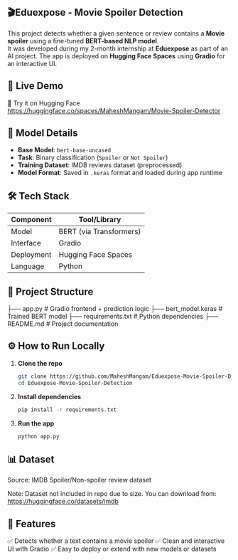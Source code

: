 ## 🎬Eduexpose - Movie Spoiler Detection

This project detects whether a given sentence or review contains a **Movie spoiler** using a fine-tuned **BERT-based NLP model**.  
It was developed during my 2-month internship at **Eduexpose** as part of an AI project.
The app is deployed on **Hugging Face Spaces** using **Gradio** for an interactive UI.

## 🚀 Live Demo

🔗 Try it on Hugging Face
https://huggingface.co/spaces/MaheshMangam/Movie-Spoiler-Detector 

## 🧠 Model Details

- **Base Model**: `bert-base-uncased`
- **Task**: Binary classification (`Spoiler` or `Not Spoiler`)
- **Training Dataset**: IMDB reviews dataset (preprocessed)
- **Model Format**: Saved in `.keras` format and loaded during app runtime

## 🛠️ Tech Stack

| Component     | Tool/Library            |
|---------------|-------------------------|
| Model         | BERT (via Transformers) |
| Interface     | Gradio                  |
| Deployment    | Hugging Face Spaces     |
| Language      | Python                  |

## 📂 Project Structure

├── app.py # Gradio frontend + prediction logic
├── bert_model.keras # Trained BERT model
├── requirements.txt # Python dependencies
├── README.md # Project documentation

## ⚙️ How to Run Locally

1. **Clone the repo**
   ```bash
   git clone https://github.com/MaheshMangam/Eduexpose-Movie-Spoiler-Detection.git
   cd Eduexpose-Movie-Spoiler-Detection
2. **Install dependencies**
   ```bash
   pip install -r requirements.txt
3. **Run the app**
   ```bash
   python app.py
   
## 📊 Dataset

Source: IMDB Spoiler/Non-spoiler review dataset

Note: Dataset not included in repo due to size. You can download from:
https://huggingface.co/datasets/imdb

## 📌 Features

✅ Detects whether a text contains a movie spoiler
✅ Clean and interactive UI with Gradio
✅ Easy to deploy or extend with new models or datasets

